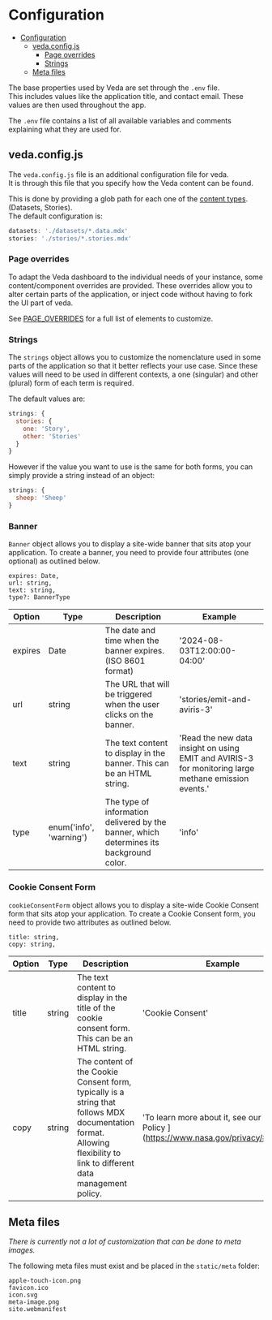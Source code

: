 # Configuration

- [Configuration](#configuration)
  - [veda.config.js](#vedaconfigjs)
    - [Page overrides](#page-overrides)
    - [Strings](#strings)
  - [Meta files](#meta-files)

The base properties used by Veda are set through the `.env` file.  
This includes values like the application title, and contact email. These values are then used throughout the app.

The `.env` file contains a list of all available variables and comments explaining what they are used for.

## veda.config.js

The `veda.config.js` file is an additional configuration file for veda.  
It is through this file that you specify how the Veda content can be found.

This is done by providing a glob path for each one of the [content types](./CONTENT.md). (Datasets, Stories).  
The default configuration is:
```js
datasets: './datasets/*.data.mdx'
stories: './stories/*.stories.mdx'
```

### Page overrides
To adapt the Veda dashboard to the individual needs of your instance, some content/component overrides are provided. These overrides allow you to alter certain parts of the application, or inject code without having to fork the UI part of veda.

See [PAGE_OVERRIDES](./PAGE_OVERRIDES.md) for a full list of elements to customize.

### Strings

The `strings` object allows you to customize the nomenclature used in some parts of the application so that it better reflects your use case. Since these values will need to be used in different contexts, a one (singular) and other (plural) form of each term is required.

The default values are:
```js
strings: {
  stories: {
    one: 'Story',
    other: 'Stories'
  }
}
```

However if the value you want to use is the same for both forms, you can simply provide a string instead of an object:
```js
strings: {
  sheep: 'Sheep'
}
```

### Banner

`Banner` object allows you to display a site-wide banner that sits atop your application. To create a banner, you need to provide four attributes (one optional) as outlined below. 

```
expires: Date,
url: string,
text: string,
type?: BannerType
``` 

| Option | Type | Description| Example|
|---|---|---|---|
| expires | Date | The date and time when the banner expires. (ISO 8601 format) | '2024-08-03T12:00:00-04:00'|
| url | string | The URL that will be triggered when the user clicks on the banner. | 'stories/emit-and-aviris-3' |
| text | string | The text content to display in the banner. This can be an HTML string. | 'Read the new data insight on using EMIT and AVIRIS-3 for monitoring large methane emission events.' |
| type | enum('info', 'warning') |The type of information delivered by the banner, which determines its background color. | 'info'|

### Cookie Consent Form

`cookieConsentForm` object allows you to display a site-wide Cookie Consent form that sits atop your application. To create a Cookie Consent form, you need to provide two attributes as outlined below. 

```
title: string,
copy: string,
``` 

| Option | Type | Description| Example|
|---|---|---|---|
| title | string | 	The text content to display in the title of the cookie consent form. This can be an HTML string. | 'Cookie Consent'|
| copy | string | The content of the Cookie Consent form, typically is a string that follows MDX documentation format. Allowing flexibility to link to different data management policy.  | 'To learn more about it, see our [Privacy Policy ]\(https://www.nasa.gov/privacy/#cookies)\'  |

## Meta files

_There is currently not a lot of customization that can be done to meta images._

The following meta files must exist and be placed in the `static/meta` folder:
```
apple-touch-icon.png
favicon.ico
icon.svg
meta-image.png
site.webmanifest
```
